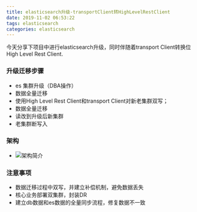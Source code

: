 ```yaml
---
title: elasticsearch升级-transportClient转HighLevelRestClient
date: 2019-11-02 06:53:22
tags: elasticsearch
categories: elasticsearch
---
```

今天分享下项目中进行elasticsearch升级，同时伴随着transport Client转换位High Level Rest Client.

### 升级迁移步骤
- es 集群升级（DBA操作）
- 数据全量迁移
- 使用High Level Rest Client和transport Client对新老集群双写；
- 数据全量迁移
- 读改到升级后新集群
- 老集群断写入

### 架构
- ![架构简介](/images/es_jg.png)


### 注意事项
- 数据迁移过程中双写，并建立补偿机制，避免数据丢失
- 核心业务部署双集群，封装DR
- 建立db数据和es数据的全量同步流程，修复数据不一致
